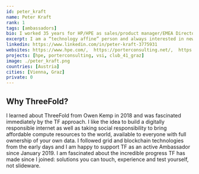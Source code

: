 ```yaml
---
id: peter_kraft
name: Peter Kraft
rank: 1
tags: [ambassadors]
bio: I worked 35 years for HP/HPE as sales/product manager/EMEA Director for Business Critical Server Business, last 10 years as EMEA Mission Critical Server Presales Manager, where I managed an EMEA team of presales specialists who nursed new technologies entering the market as well as managed mature technologies that faced declining business. I retired end of 2017, still eagerly following new technologies as I am an engineer with a Mechanical Engineering diploma from TU Graz, Austria. I am married, have 2 adult daughters, love computers and DIY repairs of any kind, my motorbike and Pilates and engage myself in charity clubs (Round Table, Club 41) since over 30 years.
excerpt: I am a “technology affine” person and always interested in new technologies and advances in IT technology, which I follow closely and try new solutions myself wherever possible.
linkedin: https://www.linkedin.com/in/peter-kraft-3775931
websites: https://www.hpe.com/,  https://porterconsulting.net/,  https://vmssoftware.com/, https://www.club41graz.at/
projects: [hpe, porterconsulting, vsi, club_41_graz]
image: ./peter_kraft.png
countries: [Austria]
cities: [Vienna, Graz]
private: 0
---
```


## Why ThreeFold?

I learned about ThreeFold from Owen Kemp in 2018 and was fascinated immediately by the TF approach. I like the idea to build a digitally responsible internet as well as taking social responsibility to bring affordable compute resources to the world, available to everyone with full ownership of your own data. I followed grid and blockchain technologies from the early days and I am happy to support TF as an active Ambassador since January 2019. I am fascinated about the incredible progress  TF has made since I joined: solutions you can touch, experience and test yourself, not slideware.